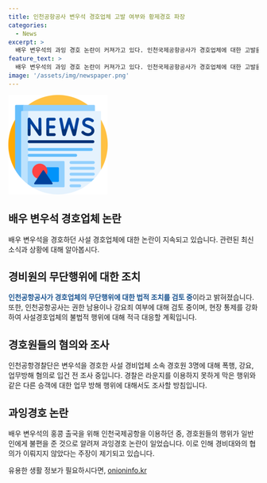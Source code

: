 ```yaml
---
title: 인천공항공사 변우석 경호업체 고발 여부와 황제경호 파장
categories:
  - News
excerpt: >
  배우 변우석의 과잉 경호 논란이 커져가고 있다. 인천국제공항공사가 경호업체에 대한 고발을 검토하고, 경찰도 내사를 진행 중이다. 공항 관계자는 불법 행위에 대응하고, 경호 업체의 무단 행위에 대해 법적 조치를 검토 중이라고 전했다. 경호원들에 대한 폭행, 강요, 업무방해 혐의도 조사 중이며, 다른 승객들을 방해한 행위에 대해서도 검토 중이다. 이번 논란은 변우석의 홍콩 출국 과정에서 발생했으며, 경호원들의 플래시 사용과 탑승객들에 대한 통제 등이 논란이 되고 있다.
feature_text: >
  배우 변우석의 과잉 경호 논란이 커져가고 있다. 인천국제공항공사가 경호업체에 대한 고발을 검토하고, 경찰도 내사를 진행 중이다. 공항 관계자는 불법 행위에 대응하고, 경호 업체의 무단 행위에 대해 법적 조치를 검토 중이라고 전했다. 경호원들에 대한 폭행, 강요, 업무방해 혐의도 조사 중이며, 다른 승객들을 방해한 행위에 대해서도 검토 중이다. 이번 논란은 변우석의 홍콩 출국 과정에서 발생했으며, 경호원들의 플래시 사용과 탑승객들에 대한 통제 등이 논란이 되고 있다.
image: '/assets/img/newspaper.png'
---
```


<p><img src="/assets/img/newspaper.png" alt="kimp 속보" /></p>

<h2>배우 변우석 경호업체 논란</h2>

<p data-ke-size="size16">배우 변우석을 경호하던 사설 경호업체에 대한 논란이 지속되고 있습니다. 관련된 최신 소식과 상황에 대해 알아봅시다.</p>

<h2>경비원의 무단행위에 대한 조치</h2>

<p data-ke-size="size16"><b><span style="color: #1a5490;">인천공항공사가 경호업체의 무단행위에 대한 법적 조치를 검토 중</span></b>이라고 밝혀졌습니다. 또한, 인천공항공사는 권한 남용이나 강요죄 여부에 대해 검토 중이며, 현장 통제를 강화하여 사설경호업체의 불법적 행위에 대해 적극 대응할 계획입니다.</p>

<h2>경호원들의 혐의와 조사</h2>

<p data-ke-size="size16">인천공항경찰단은 변우석을 경호한 사설 경비업체 소속 경호원 3명에 대해 폭행, 강요, 업무방해 혐의로 입건 전 조사 중입니다. 경찰은 라운지를 이용하지 못하게 막은 행위와 같은 다른 승객에 대한 업무 방해 행위에 대해서도 조사할 방침입니다.</p>

<h2>과잉경호 논란</h2>

<p data-ke-size="size16">배우 변우석의 홍콩 출국을 위해 인천국제공항을 이용하던 중, 경호원들의 행위가 일반인에게 불편을 준 것으로 알려져 과잉경호 논란이 일었습니다. 이로 인해 경비대와의 협의가 이뤄지지 않았다는 주장이 제기되고 있습니다.</p>
유용한 생활 정보가 필요하시다면, <a href="https://onioninfo.kr" rel="dofollow">onioninfo.kr</a>


